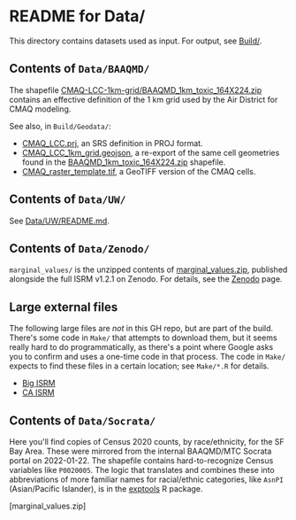 # README for Data/

This directory contains datasets used as input. For output, see [Build/].

## Contents of `Data/BAAQMD/`

The shapefile [CMAQ-LCC-1km-grid/BAAQMD_1km_toxic_164X224.zip][BAAQMD_1km_toxic_164X224.zip] contains an effective definition of the 1 km grid used by the Air District for CMAQ modeling.

See also, in `Build/Geodata/`:

- [CMAQ_LCC.prj], an SRS definition in PROJ format.
- [CMAQ_LCC_1km_grid.geojson], a re-export of the same cell geometries found in the [BAAQMD_1km_toxic_164X224.zip] shapefile.
- [CMAQ_raster_template.tif], a GeoTIFF version of the CMAQ cells.

## Contents of `Data/UW/`

See [Data/UW/README.md](../blob/master/Data/UW/README.md).

## Contents of `Data/Zenodo/`

`marginal_values/` is the unzipped contents of [marginal_values.zip][Zenodo], published alongside the full ISRM v1.2.1 on Zenodo. For details, see the [Zenodo] page.

## Large external files

The following large files are _not_ in this GH repo, but are part of the build. 
There's some code in `Make/` that attempts to download them, but it seems really hard to do programmatically, as there's a point where Google asks you to confirm and uses a one-time code in that process. 
The code in `Make/` expects to find these files in a certain location; see `Make/*.R` for details.

- [Big ISRM][Zenodo]
- [CA ISRM][ca_isrm1]

## Contents of `Data/Socrata/`

Here you'll find copies of Census 2020 counts, by race/ethnicity, for the SF Bay Area.
These were mirrored from the internal BAAQMD/MTC Socrata portal on 2022-01-22.
The shapefile contains hard-to-recognize Census variables like `P0020005`.
The logic that translates and combines these into abbreviations of more familiar names for racial/ethnic categories, like `AsnPI` (Asian/Pacific Islander), is in the [exptools] R package.

[BAAQMD_1km_toxic_164X224.zip]: ../blob/master/Data/BAAQMD/CMAQ-LCC-1km-grid/BAAQMD_1km_toxic_164X224.zip
[CMAQ_LCC.prj]: ../blob/master/Build/Geodata/CMAQ_LCC.prj
[CMAQ_raster_template.tif]: ../blob/master/Build/Geodata/CMAQ_raster_template.tif
[CMAQ_LCC_1km_grid.geojson]: ../blob/master/Build/Geodata/CMAQ_LCC_1km_grid.geojson
[Build/]: https://github.com/BAAQMD/ISRM-SFAB/blob/master/Build/
[References/Handoff/]: https://github.com/BAAQMD/ISRM-SFAB/blob/master/References/Handoff
[Zenodo]: https://zenodo.org/record/2589760#.YgREvS2ZPEa
[ca_isrm1]: https://drive.google.com/drive/folders/1WmLRz7iWo2MjtSikgHEig7M0NvK2sOns?usp=sharing
[ca_isrm2]: https://drive.google.com/drive/folders/1jO5saBcQW1-qmiv-pjsICNiulud9SCU5
[Bay Area ISRM/]: https://www.dropbox.com/sh/0bwdu3vnfsmrrzg/AAA87bGHmcv5Fr3GOTWXczZva?dl=0
[exptools]: https://github.com/BAAQMD/exptools
[marginal_values.zip]
